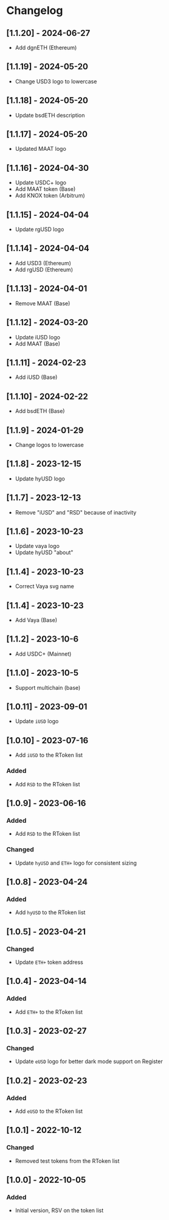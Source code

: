 # Changelog

## [1.1.20] - 2024-06-27

- Add dgnETH (Ethereum)

## [1.1.19] - 2024-05-20

- Change USD3 logo to lowercase

## [1.1.18] - 2024-05-20

- Update bsdETH description

## [1.1.17] - 2024-05-20

- Updated MAAT logo

## [1.1.16] - 2024-04-30

- Update USDC+ logo
- Add MAAT token (Base)
- Add KNOX token (Arbitrum)

## [1.1.15] - 2024-04-04

- Update rgUSD logo

## [1.1.14] - 2024-04-04

- Add USD3 (Ethereum)
- Add rgUSD (Ethereum)

## [1.1.13] - 2024-04-01

- Remove MAAT (Base)

## [1.1.12] - 2024-03-20

- Update iUSD logo
- Add MAAT (Base)

## [1.1.11] - 2024-02-23

- Add iUSD (Base)

## [1.1.10] - 2024-02-22

- Add bsdETH (Base)

## [1.1.9] - 2024-01-29

- Change logos to lowercase

## [1.1.8] - 2023-12-15

- Update hyUSD logo

## [1.1.7] - 2023-12-13

- Remove "iUSD" and "RSD" because of inactivity

## [1.1.6] - 2023-10-23

- Update vaya logo
- Update hyUSD "about"

## [1.1.4] - 2023-10-23

- Correct Vaya svg name

## [1.1.4] - 2023-10-23

- Add Vaya (Base)

## [1.1.2] - 2023-10-6

- Add USDC+ (Mainnet)

## [1.1.0] - 2023-10-5

- Support multichain (base)

## [1.0.11] - 2023-09-01

- Update `iUSD` logo

## [1.0.10] - 2023-07-16

- Add `iUSD` to the RToken list

### Added

- Add `RSD` to the RToken list

## [1.0.9] - 2023-06-16

### Added

- Add `RSD` to the RToken list

### Changed

- Update `hyUSD` and `ETH+` logo for consistent sizing

## [1.0.8] - 2023-04-24

### Added

- Add `hyUSD` to the RToken list

## [1.0.5] - 2023-04-21

### Changed

- Update `ETH+` token address

## [1.0.4] - 2023-04-14

### Added

- Add `ETH+` to the RToken list

## [1.0.3] - 2023-02-27

### Changed

- Update `eUSD` logo for better dark mode support on Register

## [1.0.2] - 2023-02-23

### Added

- Add `eUSD` to the RToken list

## [1.0.1] - 2022-10-12

### Changed

- Removed test tokens from the RToken list

## [1.0.0] - 2022-10-05

### Added

- Initial version, RSV on the token list
